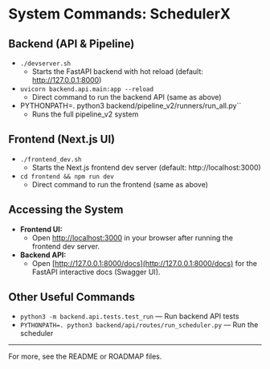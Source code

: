 # System Commands: SchedulerX

## Backend (API & Pipeline)

- `./devserver.sh`
  - Starts the FastAPI backend with hot reload (default: http://127.0.0.1:8000)
- `uvicorn backend.api.main:app --reload`
  - Direct command to run the backend API (same as above)
- PYTHONPATH=. python3 backend/pipeline_v2/runners/run_all.py``
  - Runs the full pipeline_v2 system

## Frontend (Next.js UI)

- `./frontend_dev.sh`
  - Starts the Next.js frontend dev server (default: http://localhost:3000)
- `cd frontend && npm run dev`
  - Direct command to run the frontend (same as above)

## Accessing the System

- **Frontend UI:**
  - Open [http://localhost:3000](http://localhost:3000) in your browser after running the frontend dev server.
- **Backend API:**
  - Open [http://127.0.0.1:8000/docs](http://127.0.0.1:8000/docs) for the FastAPI interactive docs (Swagger UI).

## Other Useful Commands

- `python3 -m backend.api.tests.test_run` — Run backend API tests
- `PYTHONPATH=. python3 backend/api/routes/run_scheduler.py` — Run the scheduler

---

For more, see the README or ROADMAP files.